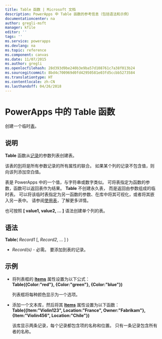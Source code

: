 ```yaml
---
title: Table 函数 | Microsoft 文档
description: PowerApps 中 Table 函数的参考信息（包括语法和示例）
documentationcenter: na
author: gregli-msft
manager: kfile
editor: ''
tags: ''
ms.service: powerapps
ms.devlang: na
ms.topic: reference
ms.component: canvas
ms.date: 11/07/2015
ms.author: gregli
ms.openlocfilehash: 28d393d9be240b3e9ba57d108761c7a38f013b24
ms.sourcegitcommit: 8bd4c700969d0fd42950581e03fd5ccbb5273584
ms.translationtype: HT
ms.contentlocale: zh-CN
ms.lasthandoff: 04/26/2018
---
```

# <a name="table-function-in-powerapps"></a>PowerApps 中的 Table 函数
创建一个临时[表](../working-with-tables.md)。

## <a name="description"></a>说明
**Table** 函数从[记录](../working-with-tables.md#records)的参数列表创建表。

该表的[列](../working-with-tables.md#columns)将是所有参数记录的所有属性的联合。 如果某个列的记录不包含值，则向该列添加空白值。

表是 PowerApps 中的一个值，与字符串或数字类似。 可将表指定为函数的参数，函数可以返回表作为结果。 **Table** 不创建永久表， 而是返回由参数组成的临时表。  可以将该临时表指定为另一函数的参数、在库中将其可视化，或者将其嵌入另一表中。  请参阅[使用表](../working-with-tables.md)，了解更多详情。

也可按照 **[ value1, value2, ... ]** 语法创建单个列的表。

## <a name="syntax"></a>语法
**Table**( *Record1* [, *Record2*, ... ] )

* *Record(s)* - 必需。 要添加到表的记录。

## <a name="examples"></a>示例
* 将列表框的 **[Items](../controls/properties-core.md)** 属性设置为以下公式：
  <br>**Table({Color:"red"}, {Color:"green"}, {Color:"blue"})**
  
    列表框将每种颜色显示为一个选项。
* 添加一个文本库，然后将其 **[Items](../controls/properties-core.md)** 属性设置为以下函数：<br>
  **Table({Item:"Violin123", Location:"France", Owner:"Fabrikam"}, {Item:"Violin456", Location:"Chile"})**
  
    该库显示两条记录，每个记录都包含项的名称和位置。 只有一条记录包含所有者的名称。

